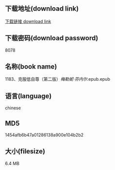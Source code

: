 ## 下载地址(download link)
[下载链接 download link](https://voluble-croquembouche-d321dc.netlify.app/?s=1183%E3%80%81%E5%85%8B%E6%9C%8D%E4%BD%8E%E8%87%AA%E5%B0%8A%EF%BC%88%E7%AC%AC%E4%BA%8C%E7%89%88%EF%BC%89_%E6%A2%85%E5%8B%92%E5%A6%AE%C2%B7%E8%8A%AC%E5%86%85%E5%B0%94_.epub)

## 下载密码(download password)
8078

## 名称(book name)
1183、克服低自尊（第二版）_梅勒妮·芬内尔_.epub.epub

## 语言(language)
chinese

## MD5
1454afb6b47a01286138a900e104b2b2

## 大小(filesize)
6.4 MB
